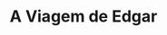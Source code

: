 ---
ref: sol-010-0041
title: ["A Viagem de Edgar"]
author_name: ["Miguel Flávio"]
publisher: ["Portugália Editora"]
year: "unknown date"
origin: ["Portugal"]
formats: ["book-cover"]
disciplines: ["graphic-design"]
tags: ["Biblioteca dos Rapazes"]
layout: artifact
status: ["scan"]
published: false
int_published: false
image_count:
date_added: 2023-06-16
batch:
---